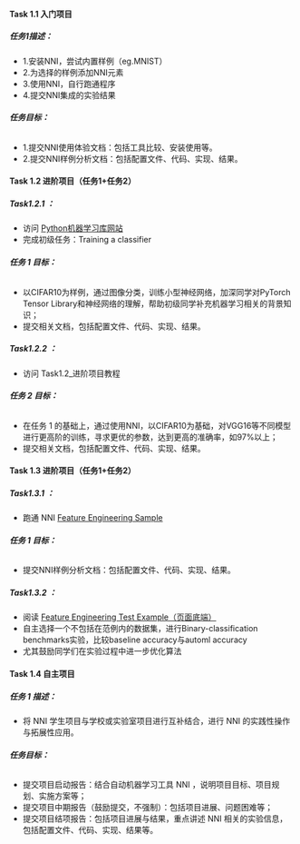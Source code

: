 #### **Task 1.1 入门项目**

##### **任务1描述：**

- 1.安装NNI，尝试内置样例（eg.MNIST）
- 2.为选择的样例添加NNI元素
- 3.使用NNI，自行跑通程序
- 4.提交NNI集成的实验结果

###### **任务目标：**

- 1.提交NNI使用体验文档：包括工具比较、安装使用等。
- 2.提交NNI样例分析文档：包括配置文件、代码、实现、结果。


#### Task 1.2 进阶项目（任务1+任务2）

##### **Task1.2.1 ：**

- 访问 [Python机器学习库网站](https://pytorch.org/tutorials/beginner/blitz/cifar10_tutorial.html)
- 完成初级任务：Training a classifier

###### **任务 1 目标：**

- 以CIFAR10为样例，通过图像分类，训练小型神经网络，加深同学对PyTorch Tensor Library和神经网络的理解，帮助初级同学补充机器学习相关的背景知识；
- 提交相关文档，包括配置文件、代码、实现、结果。

##### **Task1.2.2 ：**

- 访问 Task1.2_进阶项目教程

###### **任务 2 目标：**

- 在任务 1 的基础上，通过使用NNI，以CIFAR10为基础，对VGG16等不同模型进行更高阶的训练，寻求更优的参数，达到更高的准确率，如97%以上；
- 提交相关文档，包括配置文件、代码、实现、结果。


#### **Task 1.3 进阶项目（任务1+任务2）**

##### **Task1.3.1 ：**

- 跑通 NNI [Feature Engineering Sample](https://github.com/SpongebBob/tabular_automl_NNI)

###### **任务 1 目标：**

- 提交NNI样例分析文档：包括配置文件、代码、实现、结果。

##### **Task1.3.2 ：**

- 阅读 [Feature Engineering Test Example（页面底端）](https://github.com/SpongebBob/tabular_automl_NNI)
- 自主选择一个不包括在范例内的数据集，进行Binary-classification benchmarks实验，比较baseline accuracy与automl accuracy
- 尤其鼓励同学们在实验过程中进一步优化算法


#### **Task 1.4 自主项目**

##### **任务 1 描述：**

- 将 NNI 学生项目与学校或实验室项目进行互补结合，进行 NNI 的实践性操作与拓展性应用。

###### **任务目标：**

- 提交项目启动报告：结合自动机器学习工具 NNI ，说明项目目标、项目规划、实施方案等；
- 提交项目中期报告（鼓励提交，不强制）：包括项目进展、问题困难等；
- 提交项目结项报告：包括项目进展与结果，重点讲述 NNI 相关的实验信息，包括配置文件、代码、实现、结果等。
